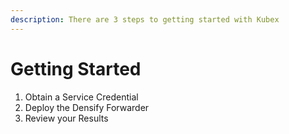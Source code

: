 ```yaml
---
description: There are 3 steps to getting started with Kubex
---
```


# Getting Started

1. Obtain a Service Credential
2. Deploy the Densify Forwarder
3. Review your Results
